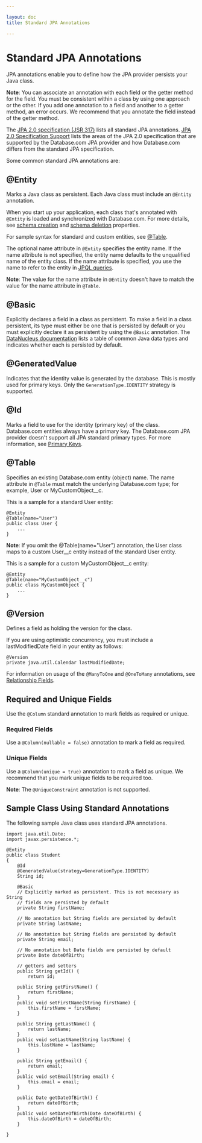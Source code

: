 ```yaml
---

layout: doc
title: Standard JPA Annotations

---
```

# Standard JPA Annotations

JPA annotations enable you to define how the JPA provider persists your Java class.

**Note**: You can associate an annotation with each field or the getter method for the field. You must be consistent
within a class by using one approach or the other. If you add one annotation to a field and another to a getter method,
an error occurs. We recommend that you annotate the field instead of the getter method.

The [JPA 2.0 specification (JSR 317)](http://jcp.org/aboutJava/communityprocess/final/jsr317/index.html) lists all standard JPA annotations. [JPA 2.0 Specification Support](jpa-spec-support) lists the areas of the JPA 2.0 specification that are supported by the Database.com JPA provider and how Database.com differs from the standard JPA specification.

Some common standard JPA annotations are:

## @Entity
Marks a Java class as persistent. Each Java class must include an <code>@Entity</code> annotation.

When you start up your application, each class that's annotated with <code>@Entity</code> is loaded and synchronized with Database.com. For more details, see [schema creation](jpa-config-persistence#schemaProps) and [schema deletion](jpa-config-persistence#schemaDeleteProps) properties.

For sample syntax for standard and custom entities, see [@Table](#TableAnnotation).

The optional name attribute in <code>@Entity</code> specifies the entity name. If the name attribute is not specified, the entity
name defaults to the unqualified name of the entity class. If the name attribute is specified, you use the name to refer to the entity in [JPQL queries](jpa-queries).

**Note**: The value for the name attribute in <code>@Entity</code> doesn't have to match the value for the name attribute in <code>@Table</code>.

## @Basic
Explicitly declares a field in a class as persistent. To make a field in a class persistent, its type must either be one that is persisted by default or you must explicitly declare it as persistent by using the <code>@Basic</code> annotation. The [DataNucleus
documentation](http://www.datanucleus.org/products/accessplatform/jpa/types.html) lists a table of common Java data types and indicates whether each is persisted by default.

## @GeneratedValue
Indicates that the identity value is generated by the database. This is mostly used for primary keys. Only the <code>GenerationType.IDENTITY</code> strategy is supported.

## @Id
Marks a field to use for the identity (primary key) of the class. Database.com entities always have a primary key. The Database.com JPA provider doesn't support all JPA standard primary types. For more information, see [Primary Keys](jpa-provider#primaryKeys).

<a name="TableAnnotation"> </a>
## @Table
Specifies an existing Database.com entity (object) name. The name attribute in <code>@Table</code> must match the underlying Database.com type; for example, User or MyCustomObject__c.

This is a sample for a standard User entity:

    @Entity
    @Table(name="User")
    public class User {
        ...
    }

**Note**: If you omit the @Table(name="User") annotation, the User class maps to a custom User__c entity instead of the standard User entity.

This is a sample for a custom MyCustomObject__c entity:

    @Entity
    @Table(name="MyCustomObject__c")
    public class MyCustomObject {
        ...    
    }

## @Version
Defines a field as holding the version for the class.

If you are using optimistic concurrency, you must include a lastModifiedDate field in your entity as follows:

    @Version
    private java.util.Calendar lastModifiedDate;

For information on usage of the <code>@ManyToOne</code> and <code>@OneToMany</code> annotations, see [Relationship Fields](database-com-datatypes#relFields).

## Required and Unique Fields

Use the <code>@Column</code> standard annotation to mark fields as required or unique.

### Required Fields
Use a <code>@Column(nullable = false)</code> annotation to mark a field as required.

### Unique Fields
Use a <code>@Column(unique = true)</code> annotation to mark a field as unique. We recommend that you mark unique fields
to be required too.

**Note**: The <code>@UniqueConstraint</code> annotation is not supported.

## Sample Class Using Standard Annotations
The following sample Java class uses standard JPA annotations.

    import java.util.Date;
    import javax.persistence.*;
    
    @Entity
    public class Student
    {
        @Id
        @GeneratedValue(strategy=GenerationType.IDENTITY)
        String id;
    
        @Basic
        // Explicitly marked as persistent. This is not necessary as String
        // fields are persisted by default
        private String firstName;
    
        // No annotation but String fields are persisted by default
        private String lastName;
    
        // No annotation but String fields are persisted by default
        private String email;
    
        // No annotation but Date fields are persisted by default
        private Date dateOfBirth;
    
        // getters and setters
        public String getId() {
            return id;
    
        public String getFirstName() {
            return firstName;
        } 
        public void setFirstName(String firstName) {
            this.firstName = firstName;
        } 
    
        public String getLastName() {
            return lastName;
        } 
        public void setLastName(String lastName) {
            this.lastName = lastName;
        } 
    
        public String getEmail() {
            return email;
        } 
        public void setEmail(String email) {
            this.email = email;
        } 
    
        public Date getDateOfBirth() {
            return dateOfBirth;
        } 
        public void setDateOfBirth(Date dateOfBirth) {
            this.dateOfBirth = dateOfBirth;
        } 
    
    }
